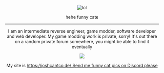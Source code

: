 <p align="center">
  <img src="nyan-ming.gif" alt="lol" />
</p>

<p align="center">
  hehe funny cate
</p>

---

<p align="center">
  I am an intermediate reverse engineer, game modder, software developer and web developer. 
  My game modding work is private, sorry! It's out there on a random private forum somewhere, you might be able to find it eventually
</p>

<p align="center">
  <img src="https://discord.c99.nl/widget/theme-1/237025099062968320.png"/>
</p>

<p align="center">
  My site is <a href="joshcantco.de">https://joshcantco.de/
  Send me funny cat pics on Discord please
</p>
